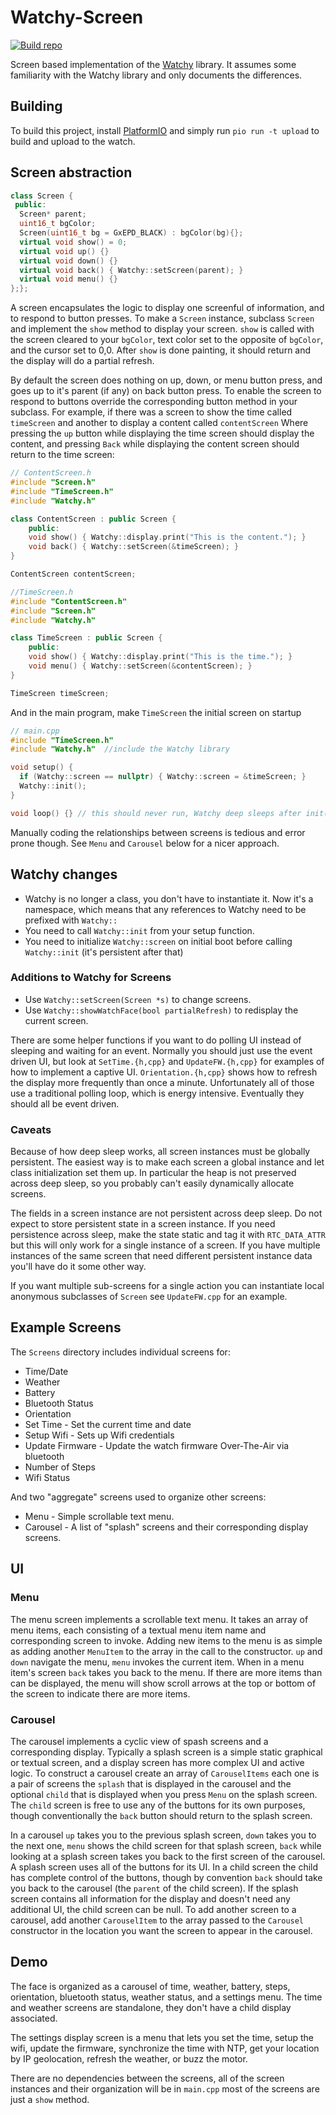 # Watchy-Screen

[![Build repo](https://github.com/charles-haynes/Watchy-Screen/actions/workflows/build.yml/badge.svg)](https://github.com/charles-haynes/Watchy-Screen/actions/workflows/build.yml)

Screen based implementation of the [Watchy](https://github.com/sqfmi/Watchy) library. It assumes some familiarity with the Watchy library and only documents the differences.

## Building

To build this project, install [PlatformIO](https://docs.platformio.org/en/latest/core/installation.html) and simply run `pio run -t upload` to build and upload to the watch.

## Screen abstraction

```c++
class Screen {
 public:
  Screen* parent;
  uint16_t bgColor;
  Screen(uint16_t bg = GxEPD_BLACK) : bgColor(bg){};
  virtual void show() = 0;
  virtual void up() {}
  virtual void down() {}
  virtual void back() { Watchy::setScreen(parent); }
  virtual void menu() {}
};};
```

A screen encapsulates the logic to display one screenful of information, and to respond to button presses. To make a `Screen` instance, subclass `Screen` and implement the `show` method to display your screen. `show` is called with the screen cleared to your `bgColor`, text color set to the opposite of `bgColor`, and the cursor set to 0,0. After `show` is done painting, it should return and the display will do a partial refresh.

By default the screen does nothing on up, down, or menu button press, and goes up to it's parent (if any) on back button press. To enable the screen to respond to buttons override the corresponding button method in your subclass. For example, if there was a screen to show the time called `timeScreen` and another to display a content called `contentScreen` Where pressing the `up` button while displaying the time screen should display the content, and pressing `Back` while displaying the content screen should return to the time screen:

```c++
// ContentScreen.h
#include "Screen.h"
#include "TimeScreen.h"
#include "Watchy.h"

class ContentScreen : public Screen {
    public:
    void show() { Watchy::display.print("This is the content."); }
    void back() { Watchy::setScreen(&timeScreen); }
}

ContentScreen contentScreen;
```

```c++
//TimeScreen.h
#include "ContentScreen.h"
#include "Screen.h"
#include "Watchy.h"

class TimeScreen : public Screen {
    public:
    void show() { Watchy::display.print("This is the time."); }
    void menu() { Watchy::setScreen(&contentScreen); }
}

TimeScreen timeScreen;
```

And in the main program, make `TimeScreen` the initial screen on startup

```c++
// main.cpp
#include "TimeScreen.h"
#include "Watchy.h"  //include the Watchy library

void setup() {
  if (Watchy::screen == nullptr) { Watchy::screen = &timeScreen; }
  Watchy::init();
}

void loop() {} // this should never run, Watchy deep sleeps after init();
```

Manually coding the relationships between screens is tedious and error prone though. See `Menu` and `Carousel` below for a nicer approach.

## Watchy changes

* Watchy is no longer a class, you don't have to instantiate it. Now it's a namespace, which means that any references to Watchy need to be prefixed with `Watchy::`
* You need to call `Watchy::init` from your setup function.
* You need to initialize `Watchy::screen` on initial boot before calling `Watchy::init` (it's persistent after that)

### Additions to Watchy for Screens

* Use `Watchy::setScreen(Screen *s)` to change screens.
* Use `Watchy::showWatchFace(bool partialRefresh)` to redisplay the current screen.

There are some helper functions if you want to do polling UI instead of sleeping and waiting for an event. Normally you should just use the event driven UI, but look at `SetTime.{h,cpp}` and `UpdateFW.{h,cpp}` for examples of how to implement a captive UI. `Orientation.{h,cpp}` shows how to refresh the display more frequently than once a minute. Unfortunately all of those use a traditional polling loop, which is energy intensive. Eventually they should all be event driven.

### Caveats

Because of how deep sleep works, all screen instances must be globally persistent. The easiest way is to make each screen a global instance and let class initialization set them up. In particular the heap is not preserved across deep sleep, so you probably can't easily dynamically allocate screens.

The fields in a screen instance are not persistent across deep sleep. Do not expect to store persistent state in a screen instance. If you need persistence across sleep, make the state static and tag it with `RTC_DATA_ATTR` but this will only work for a single instance of a screen. If you have multiple instances of the same screen that need different persistent instance data you'll have do it some other way.

If you want multiple sub-screens for a single action you can instantiate local anonymous subclasses of `Screen` see `UpdateFW.cpp` for an example.

## Example Screens

The `Screens` directory includes individual screens for:

* Time/Date  
* Weather  
* Battery  
* Bluetooth Status
* Orientation
* Set Time - Set the current time and date
* Setup Wifi - Sets up Wifi credentials
* Update Firmware - Update the watch firmware Over-The-Air via bluetooth
* Number of Steps
* Wifi Status

And two "aggregate" screens used to organize other screens:

* Menu - Simple scrollable text menu.
* Carousel - A list of "splash" screens and their corresponding display screens.

## UI

### Menu

The menu screen implements a scrollable text menu. It takes an array of menu items, each consisting of a textual menu item name and corresponding screen to invoke. Adding new items to the menu is as simple as adding another `MenuItem` to the array in the call to the constructor. `up` and `down` navigate the menu, `menu` invokes the current item. When in a menu item's screen `back` takes you back to the menu. If there are more items than can be displayed, the menu will show scroll arrows at the top or bottom of the screen to indicate there are more items.

### Carousel

The carousel implements a cyclic view of spash screens and a corresponding display. Typically a splash screen is a simple static graphical or textual screen, and a display screen has more complex UI and active logic. To construct a carousel create an array of `CarouselItems` each one is a pair of screens the `splash` that is displayed in the carousel and the optional `child` that is displayed when you press `Menu` on the splash screen. The `child` screen is free to use any of the buttons for its own purposes, though conventionally the `back` button should return to the splash screen.

In a carousel `up` takes you to the previous splash screen, `down` takes you to the next one, `menu` shows the child screen for that splash screen, `back` while looking at a splash screen takes you back to the first screen of the carousel. A splash screen uses all of the buttons for its UI. In a child screen the child has complete control of the buttons, though by convention `back` should take you back to the carousel (the `parent` of the child screen). If the splash screen contains all information for the display and doesn't need any additional UI, the child screen can be null. To add another screen to a carousel, add another `CarouselItem` to the array passed to the `Carousel` constructor in the location you want the screen to appear in the carousel.

## Demo

The face is organized as a carousel of time, weather, battery, steps, orientation, bluetooth status, weather status, and a settings menu. The time and weather screens are standalone, they don't have a child display associated.

The settings display screen is a menu that lets you set the time, setup the wifi, update the firmware, synchronize the time with NTP, get your location by IP geolocation, refresh the weather, or buzz the motor.

There are no dependencies between the screens, all of the screen instances and their organization will be in `main.cpp` most of the screens are just a `show` method.
